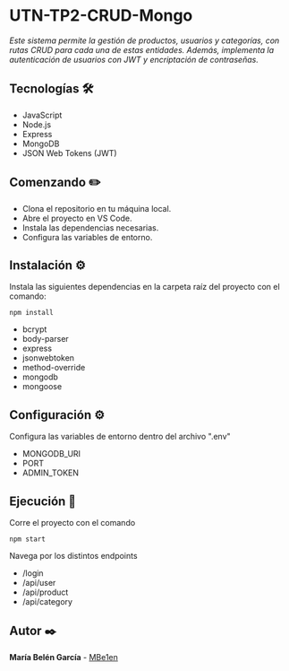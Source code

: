 # UTN-TP2-CRUD-Mongo

_Este sistema permite la gestión de productos, usuarios y categorías, con rutas CRUD para cada una de estas entidades. Además, implementa la autenticación de usuarios con JWT y encriptación de contraseñas._

## Tecnologías 🛠️
* JavaScript
* Node.js
* Express
* MongoDB
* JSON Web Tokens (JWT)

## Comenzando ✏️
* Clona el repositorio en tu máquina local.
* Abre el proyecto en VS Code.
* Instala las dependencias necesarias.
* Configura las variables de entorno.

## Instalación ⚙️

Instala las siguientes dependencias en la carpeta raíz del proyecto con el comando: 
```
npm install
```
* bcrypt
* body-parser
* express
* jsonwebtoken
* method-override
* mongodb
* mongoose

## Configuración ⚙️

Configura las variables de entorno dentro del archivo ".env"
* MONGODB_URI
* PORT
* ADMIN_TOKEN

## Ejecución 🚀

Corre el proyecto con el comando
```
npm start
```

Navega por los distintos endpoints
* /login
* /api/user
* /api/product
* /api/category

## Autor ✒️
 **María Belén García** - [MBe1en](https://github.com/MBe1en)
